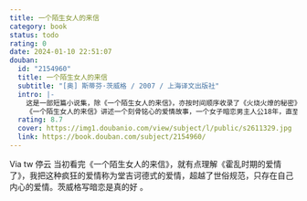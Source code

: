 ```yaml
---
title: 一个陌生女人的来信
category: book
status: todo
rating: 0
date: 2024-01-10 22:51:07
douban:
  id: "2154960"
  title: 一个陌生女人的来信
  subtitle: "[奥] 斯蒂芬·茨威格 / 2007 / 上海译文出版社"
  intro: |-
    这是一部短篇小说集，除《一个陌生女人的来信》，亦按时间顺序收录了《火烧火燎的秘密》、《马来狂人》等名篇，作者的创作历程一目了然。
    《一个陌生女人的来信》讲述一个刻骨铭心的爱情故事，一个女子暗恋男主人公18年，直至临死才决定向他告白。
  rating: 8.7
  cover: https://img1.doubanio.com/view/subject/l/public/s2611329.jpg
  link: https://book.douban.com/subject/2154960/
---
```


Via tw 停云 当初看完《一个陌生女人的来信》，就有点理解《霍乱时期的爱情了》，我把这种疯狂的爱情称为堂吉诃德式的爱情，超越了世俗规范，只存在自己内心的爱情。茨威格写暗恋是真的好 。